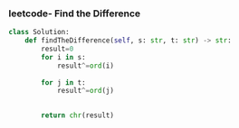 ### leetcode- Find the Difference

```python
class Solution:
    def findTheDifference(self, s: str, t: str) -> str:
        result=0
        for i in s:
            result^=ord(i)
            
        for j in t:
            result^=ord(j)

        
        return chr(result)
```

